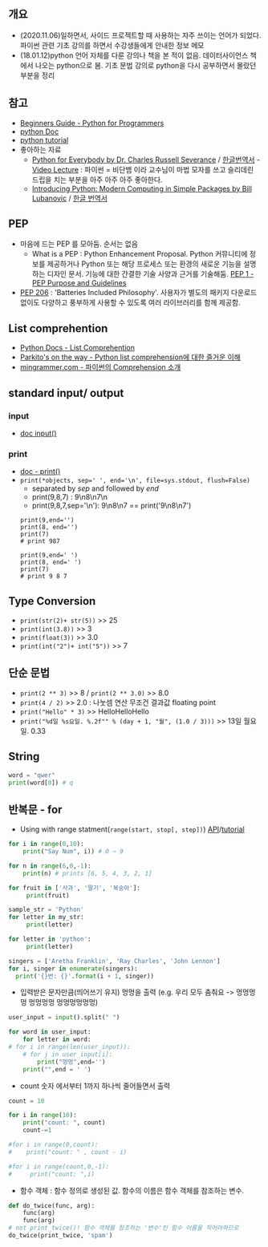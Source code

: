 ## 개요
- (2020.11.06)일하면서, 사이드 프로젝트할 때 사용하는 자주 쓰이는 언어가 되었다. 파이썬 관련 기초 강의를 하면서 수강생들에게 안내한 정보 메모
- (18.01.12)python 언어 자체를 다룬 강의나 책을 본 적이 없음. 데이터사이언스 책에서 나오는 python으로 봄. 기초 문법 강의로 python을 다시 공부하면서 몰랐던 부분을 정리

## 참고
- [Beginners Guide - Python for Programmers](https://wiki.python.org/moin/BeginnersGuide/Programmers)
- [python Doc](https://docs.python.org/3/genindex.html)
- [python tutorial](https://docs.python.org/3/tutorial/index.html)
- 좋아하는 자료
  - [Python for Everybody by  Dr. Charles Russell Severance](https://www.py4e.com/) / [한글번역서](https://blog.insightbook.co.kr/2019/08/16/%ED%8C%8C%EC%9D%B4%EC%8D%AC-%ED%8F%AC-%EC%97%90%EB%B8%8C%EB%A6%AC%EB%B0%94%EB%94%94-%E3%80%8A%EB%8D%B0%EC%9D%B4%ED%84%B0%EB%A5%BC-%EB%8B%A4%EB%A3%A8%EB%A9%B0-%EB%B0%B0%EC%9A%B0%EB%8A%94-%ED%8C%8C/) - [Video Lecture](https://www.youtube.com/playlist?list=PLlRFEj9H3Oj7Bp8-DfGpfAfDBiblRfl5p) : 파이썬 = 비단뱀 이라 교수님이 마법 모자를 쓰고 슬리데린 드립을 치는 부분을 아주 아주 아주 좋아한다.
  - [Introducing Python: Modern Computing in Simple Packages by Bill Lubanovic](https://www.amazon.com/-/ko/dp-1492051365/dp/1492051365/ref=dp_ob_title_bk) / [한글 번역서](https://books.google.co.kr/books?id=4Rr6DwAAQBAJ)
  
## PEP
- 마음에 드는 PEP 를 모아둠. 순서는 없음
  - What is a PEP : Python Enhancement Proposal. Python 커뮤니티에 정보를 제공하거나 Python 또는 해당 프로세스 또는 환경의 새로운 기능을 설명하는 디자인 문서. 기능에 대한 간결한 기술 사양과 근거를 기술해둠. [PEP 1 -PEP Purpose and Guidelines](https://www.python.org/dev/peps/pep-0001/)
- [PEP 206](https://www.python.org/dev/peps/pep-0206/) : 'Batteries Included Philosophy'. 사용자가 별도의 패키지 다운로드 없이도 다양하고 풍부하게 사용할 수 있도록 여러 라이브러리를 함께 제공함.


## List comprehention
- [Python Docs - List Comprehention](https://docs.python.org/3/tutorial/datastructures.html#list-comprehensions)
- [Parkito's on the way - Python list comprehension에 대한 즐거운 이해](https://shoark7.github.io/programming/python/about-list-comprehension-python)
- [mingrammer.com - 파이썬의 Comprehension 소개](https://mingrammer.com/introduce-comprehension-of-python/)


## standard input/ output
### input
- [doc input()](https://docs.python.org/3/library/functions.html#input)

### print
- [doc - print()](https://docs.python.org/3/library/functions.html#print)
- `print(*objects, sep=' ', end='\n', file=sys.stdout, flush=False)`
  - separated by *sep* and followed by *end*
  - print(9,8,7) : 9\n8\n7\n
  - print(9,8,7,sep='\n'): 9\n8\n7 == print('9\n8\n7')
  ```
  print(9,end='')
  print(8, end='')
  print(7)
  # print 987

  print(9,end=' ')
  print(8, end=' ')
  print(7)
  # print 9 8 7
  ```

## Type Conversion
- `print(str(2)+ str(5))` >> 25
- `print(int(3.8))` >> 3
- `print(float(3))` >> 3.0
- `print(int("2")+ int("5"))` >> 7

## 단순 문법
- `print(2 ** 3)` >> 8 / `print(2 ** 3.0)` >> 8.0
- `print(4 / 2)`  >> 2.0 : 나눗셈 연산 무조건 결과값 floating point
- `print("Hello" * 3)` >> HelloHelloHello
- `print("%d일 %s요일. %.2f"" % (day + 1, "월", (1.0 / 3)))` >> 13일 월요일. 0.33

## String
```python
word = "qwer" 
print(word[0]) # q
```

## 반복문 - for
- Using with range statment(`range(start, stop[, step])`) [API](https://docs.python.org/3/library/stdtypes.html#ranges)/[tutorial](https://docs.python.org/3/tutorial/controlflow.html#the-range-function) 
```python
for i in range(0,10):
    print("Say Num", i)) # 0 ~ 9

for n in range(6,0,-1):
    print(n) # prints [6, 5, 4, 3, 2, 1]

for fruit in ['사과', '딸기', '복숭아']:
     print(fruit)

sample_str = 'Python'
for letter in my_str:
     print(letter)

for letter in 'python':
     print(letter)

singers = ['Aretha Franklin', 'Ray Charles', 'John Lennon']
for i, singer in enumerate(singers):
  print('{}번: {}'.format(i + 1, singer))
```

- 입력받은 문자만큼(띄어쓰기 유지) 멍멍을 출력 (e.g. 우리 모두 춤춰요 -> 멍멍멍멍 멍멍멍멍 멍멍멍멍멍멍)
```python
user_input = input().split(" ")

for word in user_input:
    for letter in word:
# for i in range(len(user_input)):
    # for j in user_input[i]:
        print("멍멍",end='')
    print("",end = ' ')
```

- count 숫자 에서부터 1까지 하나씩 줄어들면서 출력
```python
count = 10

for i in range(10):
    print("count: ", count)
    count-=1

#for i in range(0,count):
#    print("count: " , count - i)

#for i in range(count,0,-1):
#     print("count: ",i)
```

- 함수 객체 : 함수 정의로 생성된 값. 함수의 이름은 함수 객체를 참조하는 변수.
```python
def do_twice(func, arg):
    func(arg)
    func(arg)
# not print_twice()! 함수 객체를 참조하는 '변수'인 함수 이름을 적어야하므로
do_twice(print_twice, 'spam') 
```
